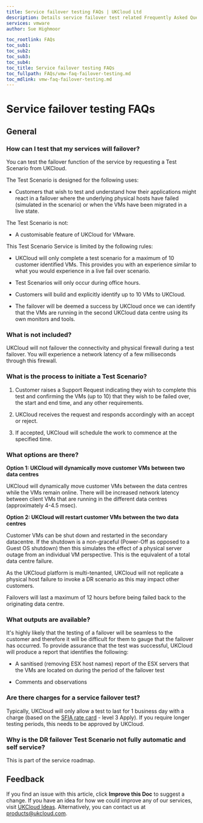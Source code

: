 ```yaml
---
title: Service failover testing FAQs | UKCloud Ltd
description: Details service failover test related Frequently Asked Questions (FAQs)
services: vmware
author: Sue Highmoor

toc_rootlink: FAQs
toc_sub1:
toc_sub2:
toc_sub3:
toc_sub4:
toc_title: Service failover testing FAQs
toc_fullpath: FAQs/vmw-faq-failover-testing.md
toc_mdlink: vmw-faq-failover-testing.md
---
```


# Service failover testing FAQs

## General

### How can I test that my services will failover?

You can test the failover function of the service by requesting a Test Scenario from UKCloud.

The Test Scenario is designed for the following uses:

- Customers that wish to test and understand how their applications might react in a failover where the underlying physical hosts have failed (simulated in the scenario) or when the VMs have been migrated in a live state.

The Test Scenario is not:

- A customisable feature of UKCloud for VMware.

This Test Scenario Service is limited by the following rules:

- UKCloud will only complete a test scenario for a maximum of 10 customer identified VMs. This provides you with an experience similar to what you would experience in a live fail over scenario.

- Test Scenarios will only occur during office hours.

- Customers will build and explicitly identify up to 10 VMs to UKCloud.

- The failover will be deemed a success by UKCloud once we can identify that the VMs are running in the second UKCloud data centre using its own monitors and tools.

### What is not included?

UKCloud will not failover the connectivity and physical firewall during a test failover. You will experience a network latency of a few milliseconds through this firewall.

### What is the process to initiate a Test Scenario?

1. Customer raises a Support Request indicating they wish to complete this test and confirming the VMs (up to 10) that they wish to be failed over, the start and end time, and any other requirements.

2. UKCloud receives the request and responds accordingly with an accept or reject.

3. If accepted, UKCloud will schedule the work to commence at the specified time.

### What options are there?

**Option 1: UKCloud will dynamically move customer VMs between two data centres**

UKCloud will dynamically move customer VMs between the data centres while the VMs remain online. There will be increased network latency between client VMs that are running in the different data centres (approximately 4-4.5 msec).

**Option 2: UKCloud will restart customer VMs between the two data centres**

Customer VMs can be shut down and restarted in the secondary datacentre. If the shutdown is a non-graceful (Power-Off as opposed to a Guest OS shutdown) then this simulates the effect of a physical server outage from an individual VM perspective. This is the equivalent of a total data centre failure.

As the UKCloud platform is multi-tenanted, UKCloud will not replicate a physical host failure to invoke a DR scenario as this may impact other customers.

Failovers will last a maximum of 12 hours before being failed back to the originating data centre.

### What outputs are available?

It's highly likely that the testing of a failover will be seamless to the customer and therefore it will be difficult for them to gauge that the failover has occurred. To provide assurance that the test was successful, UKCloud will produce a report that identifies the following:

- A sanitised (removing ESX host names) report of the ESX servers that the VMs are located on during the period of the failover test

- Comments and observations

### Are there charges for a service failover test?

Typically, UKCloud will only allow a test to last for 1 business day with a charge (based on the [SFIA rate card](https://assets.digitalmarketplace.service.gov.uk/g-cloud-10/documents/92406/258024001448268-sfia-rate-card-2018-05-21-1255.pdf) - level 3 Apply). If you require longer testing periods, this needs to be approved by UKCloud.

### Why is the DR failover Test Scenario not fully automatic and self service?

This is part of the service roadmap.

## Feedback

If you find an issue with this article, click **Improve this Doc** to suggest a change. If you have an idea for how we could improve any of our services, visit [UKCloud Ideas](https://ideas.ukcloud.com). Alternatively, you can contact us at <products@ukcloud.com>.
